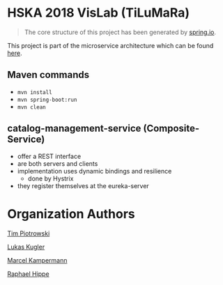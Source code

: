 # HSKA 2018 VisLab (TiLuMaRa)

> The core structure of this project has been generated by [spring.io](http://start.spring.io/).

This project is part of the microservice architecture which can be found [here](https://github.com/HSKA-VisLab-TiLuMaRa).

## Maven commands
- `mvn install`
- `mvn spring-boot:run`
- `mvn clean`

## catalog-management-service (Composite-Service)

- offer a REST interface
- are both servers and clients
- implementation uses dynamic bindings and resilience
  - done by Hystrix
- they register themselves at the eureka-server

# Organization  Authors
[Tim Piotrowski](timpio95@web.de)

[Lukas Kugler](lukikugler@gmail.com)

[Marcel Kampermann](m.kampermann@gmail.com)

[Raphael Hippe](info@raphaelhippe.de)
